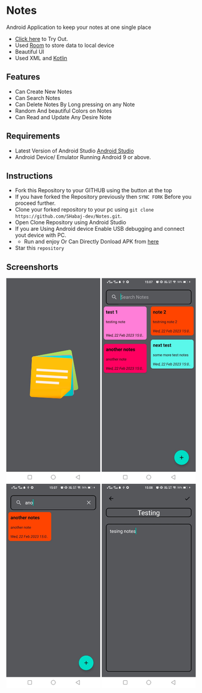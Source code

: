 # Notes
Android Application to keep your notes at one single place

- [Click here](https://github.com/SHabaj-dev/Notes/blob/main/Notes.apk) to Try Out.
- Used [Room](https://developer.android.com/training/data-storage/room) to store data to local device
- Beautiful UI
- Used XML and [Kotlin](https://kotlinlang.org/)

## Features

- Can Create New Notes
- Can Search Notes
- Can Delete Notes By Long pressing on any Note
- Random And beautiful Colors on Notes
- Can Read and Update Any Desire Note

## Requirements 

- Latest Version of Android Studio [Android Studio](https://developer.android.com/studio?gclid=CjwKCAiAl9efBhAkEiwA4Torijx6yfHFquiQ-NW-7JCj3Ty9WfFdh3eb5PIkb84j8uuMH9XrARGMYRoCuKcQAvD_BwE&gclsrc=aw.ds)
- Android Device/ Emulator Running Android 9 or above.

## Instructions
- Fork this Repository to your GITHUB using the button at the top
- If you have forked the Repository previously then `SYNC FORK` Before you proceed further.
- Clone your forked repository to your pc using `git clone https://github.com/SHabaj-dev/Notes.git`.
- Open Clone Repository using Android Studio
- If you are Using Android device Enable USB debugging and connect yout device with PC.
- - Run and enjoy Or Can Directly Donload APK from [here](https://github.com/SHabaj-dev/Notes/blob/main/Notes.apk)
- Star this `repository`

## Screenshorts

<img src="https://github.com/SHabaj-dev/Notes/blob/main/ScreenSorts/WhatsApp%20Image%202023-02-22%20at%2015.08.31.jpeg" width="250" title="Splashscreen"> <img src="https://github.com/SHabaj-dev/Notes/blob/main/ScreenSorts/WhatsApp%20Image%202023-02-22%20at%2015.08.32.jpeg" width="250" title="Main Screen"> <img src="https://github.com/SHabaj-dev/Notes/blob/main/ScreenSorts/WhatsApp%20Image%202023-02-22%20at%2015.08.32%20(1).jpeg" width="250" title="Searching Notes"> <img src="https://github.com/SHabaj-dev/Notes/blob/main/ScreenSorts/WhatsApp%20Image%202023-02-22%20at%2015.08.33.jpeg" width="250" title="Create New Note">
